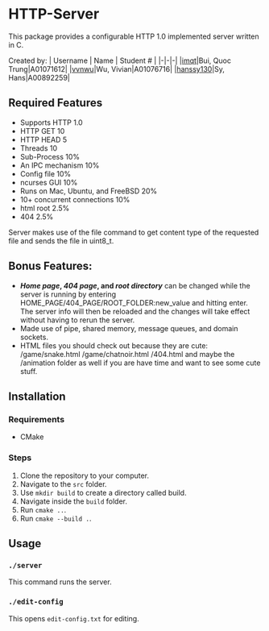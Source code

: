 # HTTP-Server
This package provides a configurable HTTP 1.0 implemented server written in C.

Created by:
| Username | Name | Student # |
|-|-|-|
|[imqt](https://github.com/imqt)|Bui, Quoc Trung|A01071612|
|[vvnwu](https://github.com/vvnwu)|Wu, Vivian|A01076716|
|[hanssy130](https://github.com/hanssy130)|Sy, Hans|A00892259|

## Required Features
- Supports HTTP 1.0
- HTTP GET  	                     10
- HTTP HEAD 	                     5
- Threads 	                       10
- Sub-Process                      10%
- An IPC mechanism                 10%
- Config file 	                   10%
- ncurses GUI                      10% 
- Runs on Mac, Ubuntu, and FreeBSD 20%
- 10+ concurrent connections 	     10%
- html root                        2.5%
- 404 	                           2.5%

Server makes use of the file command to get content type of the requested file and sends the file in uint8_t.

## Bonus Features:
- ***Home page*, *404 page*, and *root directory*** can be changed while the server is running
  by entering HOME_PAGE/404_PAGE/ROOT_FOLDER:new_value and hitting enter.
  The server info will then be reloaded and the changes will take effect without having to rerun the server.
- Made use of pipe, shared memory, message queues, and domain sockets.
- HTML files you should check out because they are cute:
    /game/snake.html
    /game/chatnoir.html
    /404.html
    and maybe the /animation folder as well if you are have time and want to see some cute stuff.
    





    

## Installation
### Requirements
- CMake
### Steps
1. Clone the repository to your computer.
2. Navigate to the `src` folder.
3. Use `mkdir build` to create a directory called build.
4. Navigate inside the `build` folder.
5. Run `cmake ..`.
6. Run `cmake --build .`.

## Usage
### `./server`
This command runs the server.
### `./edit-config`
This opens `edit-config.txt` for editing.
